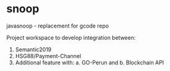 # snoop
javasnoop - replacement for gcode repo

Project workspace to develop integration between:
1. Semantic2019
2. HSG88/Payment-Channel
3. Additional feature with:
a. GO-Perun and 
b. Blockchain API
